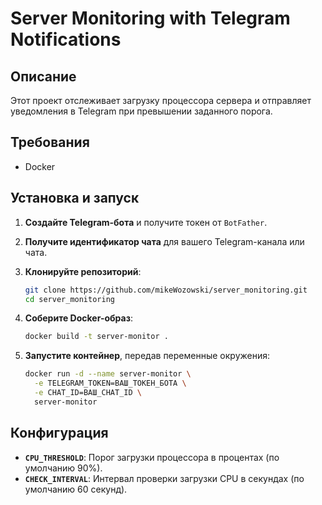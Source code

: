 # Server Monitoring with Telegram Notifications

## Описание

Этот проект отслеживает загрузку процессора сервера и отправляет уведомления в Telegram при превышении заданного порога.

## Требования

- Docker

## Установка и запуск

1. **Создайте Telegram-бота** и получите токен от `BotFather`.
2. **Получите идентификатор чата** для вашего Telegram-канала или чата.

3. **Клонируйте репозиторий**:

   ```bash
   git clone https://github.com/mikeWozowski/server_monitoring.git
   cd server_monitoring
   ```

4. **Соберите Docker-образ**:

   ```bash
   docker build -t server-monitor .
   ```

5. **Запустите контейнер**, передав переменные окружения:

   ```bash
   docker run -d --name server-monitor \
     -e TELEGRAM_TOKEN=ВАШ_ТОКЕН_БОТА \
     -e CHAT_ID=ВАШ_CHAT_ID \
     server-monitor
   ```

## Конфигурация

- **`CPU_THRESHOLD`**: Порог загрузки процессора в процентах (по умолчанию 90%).
- **`CHECK_INTERVAL`**: Интервал проверки загрузки CPU в секундах (по умолчанию 60 секунд).
